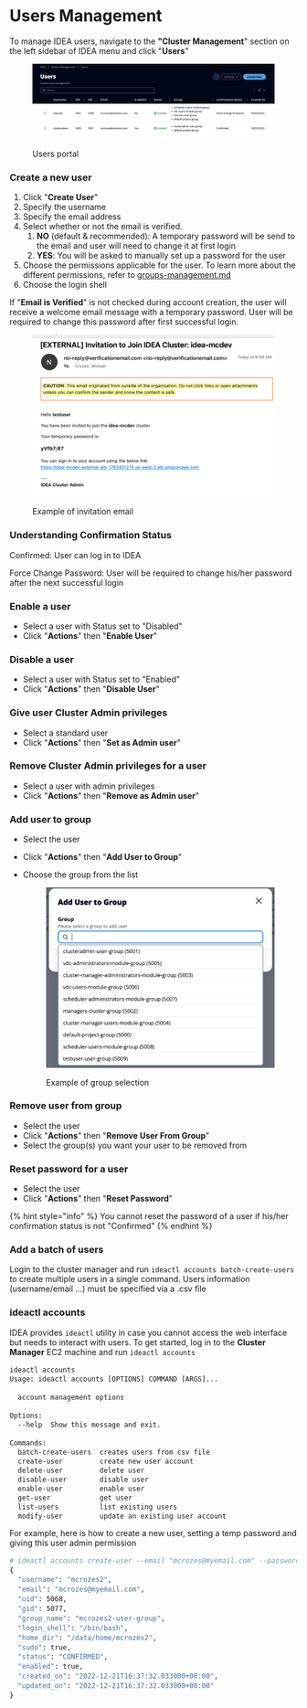 # Users Management

To manage IDEA users, navigate to the **"Cluster Management**" section on the left sidebar of IDEA menu and click "**Users**"

<figure><img src="../../.gitbook/assets/mods_cm_users_portal.webp" alt=""><figcaption><p>Users portal</p></figcaption></figure>

### Create a new user

1. Click "**Create User**"
2. Specify the username
3. Specify the email address
4. Select whether or not the email is verified.
   1. **NO** (default & recommended): A temporary password will be send to the email and user will need to change it at first login
   2. **YES**: You will be asked to manually set up a password for the user
5. Choose the permissions applicable for the user. To learn more about the different permissions, refer to [groups-management.md](groups-management.md "mention")
6. Choose the login shell

If "**Email is Verified**" is not checked during account creation, the user will receive a welcome email message with a temporary password. User will be required to change this password after first successful login.

<figure><img src="../../.gitbook/assets/mods_cm_users_invite.webp" alt=""><figcaption><p>Example of invitation email</p></figcaption></figure>

### Understanding Confirmation Status

Confirmed: User can log in to IDEA

Force Change Password: User will be required to change his/her password after the next successful login

### Enable a user

* Select a user with Status set to "Disabled"
* Click "**Actions**" then "**Enable User**"

### Disable a user

* Select a user with Status set to "Enabled"
* Click "**Actions**" then "**Disable User**"

### Give user Cluster Admin privileges

* Select a standard user
* Click "**Actions**" then "**Set as Admin user**"

### Remove Cluster Admin privileges for a user

* Select a user with admin privileges
* Click "**Actions**" then "**Remove as Admin user**"

### Add user to group

* Select the user
* Click "**Actions**" then "**Add User to Group**"
*   Choose the group from the list

    <figure><img src="../../.gitbook/assets/mods_cm_users_groupsel.webp" alt=""><figcaption><p>Example of group selection</p></figcaption></figure>

### Remove user from group

* Select the user
* Click "**Actions**" then "**Remove User From Group**"
* Select the group(s) you want your user to be removed from

### Reset password for a user

* Select the user
* Click "**Actions**" then "**Reset Password**"

{% hint style="info" %}
You cannot reset the password of a user if his/her confirmation status is not "Confirmed"
{% endhint %}

### Add a batch of users

Login to the cluster manager and run `ideactl accounts batch-create-users` to create multiple users in a single command. Users information (username/email ...) must be specified via a .csv file

### ideactl accounts

IDEA provides `ideactl` utility in case you cannot access the web interface but needs to interact with users. To get started, log in to the **Cluster Manager** EC2 machine and run `ideactl accounts`

```
ideactl accounts
Usage: ideactl accounts [OPTIONS] COMMAND [ARGS]...

  account management options

Options:
  --help  Show this message and exit.

Commands:
  batch-create-users  creates users from csv file
  create-user         create new user account
  delete-user         delete user
  disable-user        disable user
  enable-user         enable user
  get-user            get user
  list-users          list existing users
  modify-user         update an existing user account
```

For example, here is how to create a new user, setting a temp password and giving this user admin permission

```bash
# ideactl accounts create-user --email "mcrozes@myemail.com" --password "Password123@" --username "mcrozes2" --sudo --email-verified
{
  "username": "mcrozes2",
  "email": "mcrozes@myemail.com",
  "uid": 5068,
  "gid": 5077,
  "group_name": "mcrozes2-user-group",
  "login_shell": "/bin/bash",
  "home_dir": "/data/home/mcrozes2",
  "sudo": true,
  "status": "CONFIRMED",
  "enabled": true,
  "created_on": "2022-12-21T16:37:32.033000+00:00",
  "updated_on": "2022-12-21T16:37:32.033000+00:00"
}
```

